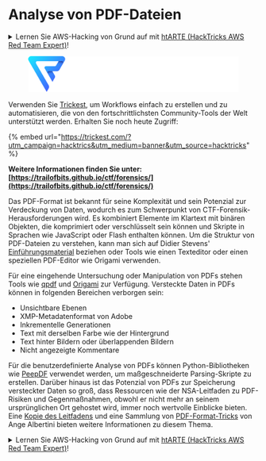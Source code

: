 # Analyse von PDF-Dateien

<details>

<summary>Lernen Sie AWS-Hacking von Grund auf mit <a href="https://training.hacktricks.xyz/courses/arte">htARTE (HackTricks AWS Red Team Expert)</a>!</summary>

Andere Möglichkeiten, HackTricks zu unterstützen:

- Wenn Sie Ihr Unternehmen in HackTricks bewerben möchten oder HackTricks als PDF herunterladen möchten, überprüfen Sie die [ABONNEMENTPLÄNE](https://github.com/sponsors/carlospolop)!
- Holen Sie sich das offizielle PEASS & HackTricks-Merchandise
- Entdecken Sie die PEASS-Familie, unsere Sammlung exklusiver NFTs
- Treten Sie der 💬 Discord-Gruppe oder der Telegram-Gruppe bei oder folgen Sie uns auf Twitter 🐦 @hacktricks_live.
- Teilen Sie Ihre Hacking-Tricks, indem Sie PRs zu den HackTricks- und HackTricks Cloud-GitHub-Repositories einreichen.

</details>

<figure><img src="../../../.gitbook/assets/image (3) (1) (1) (1) (1).png" alt=""><figcaption></figcaption></figure>

Verwenden Sie [Trickest](https://trickest.com/?utm_campaign=hacktrics&utm_medium=banner&utm_source=hacktricks), um Workflows einfach zu erstellen und zu automatisieren, die von den fortschrittlichsten Community-Tools der Welt unterstützt werden.
Erhalten Sie noch heute Zugriff:

{% embed url="https://trickest.com/?utm_campaign=hacktrics&utm_medium=banner&utm_source=hacktricks" %}

**Weitere Informationen finden Sie unter: [https://trailofbits.github.io/ctf/forensics/](https://trailofbits.github.io/ctf/forensics/)**

Das PDF-Format ist bekannt für seine Komplexität und sein Potenzial zur Verdeckung von Daten, wodurch es zum Schwerpunkt von CTF-Forensik-Herausforderungen wird. Es kombiniert Elemente im Klartext mit binären Objekten, die komprimiert oder verschlüsselt sein können und Skripte in Sprachen wie JavaScript oder Flash enthalten können. Um die Struktur von PDF-Dateien zu verstehen, kann man sich auf Didier Stevens' [Einführungsmaterial](https://blog.didierstevens.com/2008/04/09/quickpost-about-the-physical-and-logical-structure-of-pdf-files/) beziehen oder Tools wie einen Texteditor oder einen speziellen PDF-Editor wie Origami verwenden.

Für eine eingehende Untersuchung oder Manipulation von PDFs stehen Tools wie [qpdf](https://github.com/qpdf/qpdf) und [Origami](https://github.com/mobmewireless/origami-pdf) zur Verfügung. Versteckte Daten in PDFs können in folgenden Bereichen verborgen sein:

- Unsichtbare Ebenen
- XMP-Metadatenformat von Adobe
- Inkrementelle Generationen
- Text mit derselben Farbe wie der Hintergrund
- Text hinter Bildern oder überlappenden Bildern
- Nicht angezeigte Kommentare

Für die benutzerdefinierte Analyse von PDFs können Python-Bibliotheken wie [PeepDF](https://github.com/jesparza/peepdf) verwendet werden, um maßgeschneiderte Parsing-Skripte zu erstellen. Darüber hinaus ist das Potenzial von PDFs zur Speicherung versteckter Daten so groß, dass Ressourcen wie der NSA-Leitfaden zu PDF-Risiken und Gegenmaßnahmen, obwohl er nicht mehr an seinem ursprünglichen Ort gehostet wird, immer noch wertvolle Einblicke bieten. Eine [Kopie des Leitfadens](http://www.itsecure.hu/library/file/Biztons%C3%A1gi%20%C3%BAtmutat%C3%B3k/Alkalmaz%C3%A1sok/Hidden%20Data%20and%20Metadata%20in%20Adobe%20PDF%20Files.pdf) und eine Sammlung von [PDF-Format-Tricks](https://github.com/corkami/docs/blob/master/PDF/PDF.md) von Ange Albertini bieten weitere Informationen zu diesem Thema.

<details>

<summary>Lernen Sie AWS-Hacking von Grund auf mit <a href="https://training.hacktricks.xyz/courses/arte">htARTE (HackTricks AWS Red Team Expert)</a>!</summary>

Andere Möglichkeiten, HackTricks zu unterstützen:

- Wenn Sie Ihr Unternehmen in HackTricks bewerben möchten oder HackTricks als PDF herunterladen möchten, überprüfen Sie die [ABONNEMENTPLÄNE](https://github.com/sponsors/carlospolop)!
- Holen Sie sich das offizielle PEASS & HackTricks-Merchandise
- Entdecken Sie die PEASS-Familie, unsere Sammlung exklusiver NFTs
- Treten Sie der 💬 Discord-Gruppe oder der Telegram-Gruppe bei oder folgen Sie uns auf Twitter 🐦 @hacktricks_live.
- Teilen Sie Ihre Hacking-Tricks, indem Sie PRs zu den HackTricks- und HackTricks Cloud-GitHub-Repositories einreichen.

</details>
